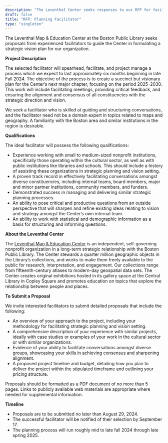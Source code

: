 ```yaml
---
description: "The Leventhal Center seeks responses to our RFP for facilitators to conduct a planning process in the 2024-2025 fiscal year"
draft: false
title: "RFP: Planning Facilitator"
type: "singleton"
---
```


The Leventhal Map & Education Center at the Boston Public Library seeks proposals from experienced facilitators to guide the Center in formulating a strategic vision plan for our organization. 

**Project Description**

The selected facilitator will spearhead, facilitate, and project manage a process which we expect to last approximately six months beginning in late Fall 2024. The objective of the process is to create a succinct but visionary plan for the Center’s next major chapter, focusing on the period 2025–2030. This work will include facilitating meetings, providing critical feedback, and ensuring the alignment and consensus of all constituencies with the strategic direction and vision. 

We seek a facilitator who is skilled at guiding and structuring conversations, and the facilitator need not be a domain expert in topics related to maps and geography. A familiarity with the Boston area and similar institutions in the region is desirable.

**Qualifications**

The ideal facilitator will possess the following qualifications:

- Experience working with small to medium-sized nonprofit institutions, specifically those operating within the cultural sector, as well as with public institutions like libraries and schools. This should include a history of assisting these organizations in strategic planning and vision setting.
- A proven track record in effectively facilitating conversations amongst diverse constituencies, including internal teams, board members, major and minor partner institutions, community members, and funders.
- Demonstrated success in managing and delivering similar strategic planning processes.
- An ability to pose critical and productive questions from an outside perspective that will sharpen and refine existing ideas relating to vision and strategy amongst the Center’s own internal team.
- An ability to work with statistical and demographic information as a basis for structuring and informing questions.

**About the Leventhal Center**

The [Leventhal Map & Education Center](https://www.leventhalmap.org) is an independent, self-governing nonprofit organization in a long-term strategic relationship with the Boston Public Library. The Center stewards a quarter million geographic objects in the Library’s collections, and works to make them freely available to the public for research, interpretation, and engagement. Our collections range from fifteenth-century atlases to modern-day geospatial data sets. The Center creates original exhibitions hosted in its gallery space at the Central Library in Copley Square and promotes education on topics that explore the relationship between people and places.

**To Submit a Proposal**

We invite interested facilitators to submit detailed proposals that include the following:

- An overview of your approach to the project, including your methodology for facilitating strategic planning and vision setting.
- A comprehensive description of your experience with similar projects, ideally with case studies or examples of your work in the cultural sector or with similar organizations.
- Evidence of your ability to facilitate conversations amongst diverse groups, showcasing your skills in achieving consensus and sharpening alignment.
- A proposed project timeline and budget, detailing how you plan to deliver the project within the stipulated timeframe and outlining your pricing structure.

Proposals should be formatted as a PDF document of no more than 5 pages. Links to publicly available web materials are appropriate where needed for supplemental information.

**Timeline**

- Proposals are to be submitted no later than August 29, 2024.
- The successful facilitator will be notified of their selection by September 17.
- The planning process will run roughly mid to late fall 2024 through late spring 2025.

